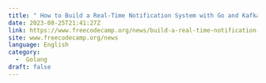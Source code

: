 ```yaml
---
title: " How to Build a Real-Time Notification System with Go and Kafka "
date: 2023-08-25T21:41:27Z
link: https://www.freecodecamp.org/news/build-a-real-time-notification-system-with-go-and-kafka/?utm_medium=RSS&utm_source=news.12bit.vn
site: www.freecodecamp.org/news
language: English
category:
  -  Golang 
draft: false
---
```

